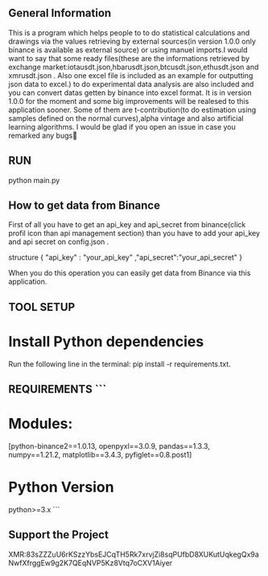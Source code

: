 ## General Information

This is a program which helps people to to do statistical calculations and drawings via the values retrieving by external sources(in version 1.0.0 only binance is available as external source) or using manuel imports.I would want to say that some ready files(these are the informations retrieved by exchange market:iotausdt.json,hbarusdt.json,btcusdt.json,ethusdt.json and xmrusdt.json . Also one excel file is included as an example for outputting json data to excel.) to do experimental data analysis are also included and you can convert datas getten by binance into excel format. 
It is in version 1.0.0 for the moment and some big improvements will be realesed to this application sooner. Some of them are t-contribution(to do estimation using samples defined on the normal curves),alpha vintage and also artificial learning algorithms.
I would be glad if you open an issue in case you remarked any bugs🙂

## RUN

python main.py


## How to get data from Binance 

First of all you have to get an api_key and api_secret from binance(click profil icon than api management section) than you have to add your api_key and api secret on config.json .

structure
{
    "api_key" :  "your_api_key"
    ,"api_secret":"your_api_secret"
}

When you do this operation you can easily get data from Binance via this application.

## TOOL SETUP

# Install Python dependencies

Run the following line in the terminal: pip install -r requirements.txt.

## REQUIREMENTS ```

# Modules:

[python-binance2==1.0.13,
openpyxl==3.0.9,
pandas==1.3.3,
numpy==1.21.2,
matplotlib==3.4.3,
pyfiglet==0.8.post1]

# Python Version

python>=3.x ```

## Support the Project

XMR:83sZZZuU6rKSzzYbsEJCqTH5Rk7xrvjZi8sqPUfbD8XUKutUqkegQx9aNwfXfrggEw9g2K7QEqNVP5Kz8Vtq7oCXV1Aiyer